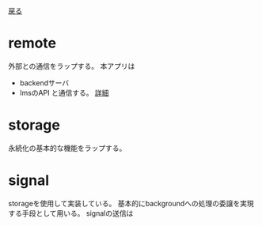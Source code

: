 [戻る](../README.md)

# remote

外部との通信をラップする。
本アプリは
- backendサーバ
- lmsのAPI
と通信する。
[詳細](./remote/README.md)

# storage

永続化の基本的な機能をラップする。

# signal

storageを使用して実装している。
基本的にbackgroundへの処理の委譲を実現する手段として用いる。
signalの送信は
